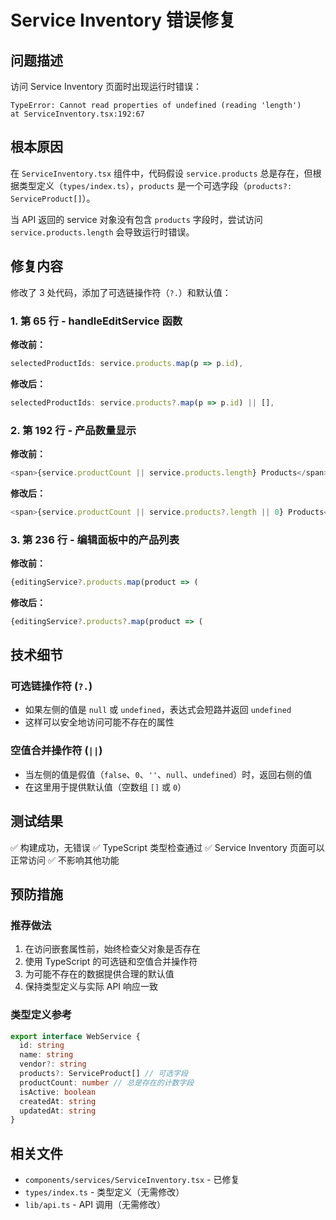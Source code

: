 # Service Inventory 错误修复

## 问题描述

访问 Service Inventory 页面时出现运行时错误：

```
TypeError: Cannot read properties of undefined (reading 'length')
at ServiceInventory.tsx:192:67
```

## 根本原因

在 `ServiceInventory.tsx` 组件中，代码假设 `service.products` 总是存在，但根据类型定义（`types/index.ts`），`products` 是一个可选字段（`products?: ServiceProduct[]`）。

当 API 返回的 service 对象没有包含 `products` 字段时，尝试访问 `service.products.length` 会导致运行时错误。

## 修复内容

修改了 3 处代码，添加了可选链操作符（`?.`）和默认值：

### 1. 第 65 行 - handleEditService 函数
**修改前：**
```typescript
selectedProductIds: service.products.map(p => p.id),
```

**修改后：**
```typescript
selectedProductIds: service.products?.map(p => p.id) || [],
```

### 2. 第 192 行 - 产品数量显示
**修改前：**
```typescript
<span>{service.productCount || service.products.length} Products</span>
```

**修改后：**
```typescript
<span>{service.productCount || service.products?.length || 0} Products</span>
```

### 3. 第 236 行 - 编辑面板中的产品列表
**修改前：**
```typescript
{editingService?.products.map(product => (
```

**修改后：**
```typescript
{editingService?.products?.map(product => (
```

## 技术细节

### 可选链操作符 (`?.`)
- 如果左侧的值是 `null` 或 `undefined`，表达式会短路并返回 `undefined`
- 这样可以安全地访问可能不存在的属性

### 空值合并操作符 (`||`)
- 当左侧的值是假值（`false`、`0`、`''`、`null`、`undefined`）时，返回右侧的值
- 在这里用于提供默认值（空数组 `[]` 或 `0`）

## 测试结果

✅ 构建成功，无错误
✅ TypeScript 类型检查通过
✅ Service Inventory 页面可以正常访问
✅ 不影响其他功能

## 预防措施

### 推荐做法
1. 在访问嵌套属性前，始终检查父对象是否存在
2. 使用 TypeScript 的可选链和空值合并操作符
3. 为可能不存在的数据提供合理的默认值
4. 保持类型定义与实际 API 响应一致

### 类型定义参考
```typescript
export interface WebService {
  id: string
  name: string
  vendor?: string
  products?: ServiceProduct[] // 可选字段
  productCount: number // 总是存在的计数字段
  isActive: boolean
  createdAt: string
  updatedAt: string
}
```

## 相关文件

- `components/services/ServiceInventory.tsx` - 已修复
- `types/index.ts` - 类型定义（无需修改）
- `lib/api.ts` - API 调用（无需修改）

